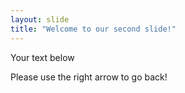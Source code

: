 ```yaml
---
layout: slide
title: "Welcome to our second slide!"
---
```

Your text below

Please use the right arrow to go back!
